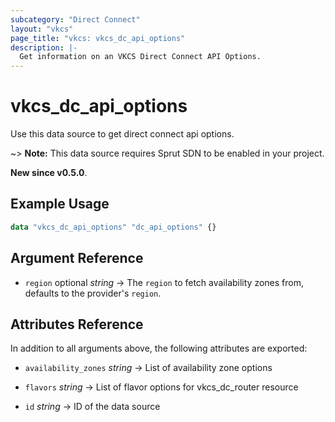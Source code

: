 ```yaml
---
subcategory: "Direct Connect"
layout: "vkcs"
page_title: "vkcs: vkcs_dc_api_options"
description: |-
  Get information on an VKCS Direct Connect API Options.
---
```


# vkcs_dc_api_options

Use this data source to get direct connect api options.

~> **Note:** This data source requires Sprut SDN to be enabled in your project.

**New since v0.5.0**.

## Example Usage

```terraform
data "vkcs_dc_api_options" "dc_api_options" {}
```

## Argument Reference
- `region` optional *string* &rarr;  The `region` to fetch availability zones from, defaults to the provider's `region`.


## Attributes Reference
In addition to all arguments above, the following attributes are exported:
- `availability_zones` *string* &rarr;  List of availability zone options

- `flavors` *string* &rarr;  List of flavor options for vkcs_dc_router resource

- `id` *string* &rarr;  ID of the data source


